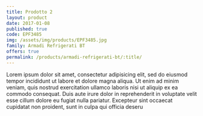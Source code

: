 ```yaml
---
title: Prodotto 2
layout: product
date: 2017-01-08
published: true
code: EPF3485
img: /assets/img/products/EPF3485.jpg
family: Armadi Refrigerati BT
offers: true
permalink: /products/armadi-refrigerati-bt/:title/
---
```


Lorem ipsum dolor sit amet, consectetur adipisicing elit, sed do eiusmod tempor incididunt ut labore et dolore magna aliqua. Ut enim ad minim veniam, quis nostrud exercitation ullamco laboris nisi ut aliquip ex ea commodo consequat. Duis aute irure dolor in reprehenderit in voluptate velit esse cillum dolore eu fugiat nulla pariatur. Excepteur sint occaecat cupidatat non proident, sunt in culpa qui officia deseru
